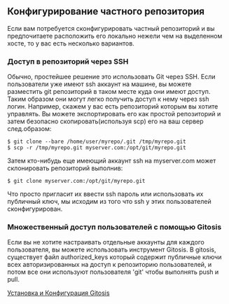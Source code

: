## Конфигурирование частного репозитория ##

Если вам потребуется сконфигурировать частный репозиторий и вы предпочитаете расположить его локально нежели чем на выделенном хосте, то у вас есть несколько вариантов.

### Доступ в репозиторий через SSH ###

Обычно, простейшее решение это использовать Git через SSH. Если пользователи уже имеют ssh аккаунт на машине, вы можете разместить git репозиторий в таком месте куда они имеют доступ. Таким образом они могут легко получить доступ к нему через ssh логин. Например, скажем у вас есть репозиторий которым вы хотите управлять. Вы можете экспортировать его как простой репозиторий и затем безопасно скопировать(используя scp) его на ваш сервер след.образом:
	
	$ git clone --bare /home/user/myrepo/.git /tmp/myrepo.git
	$ scp -r /tmp/myrepo.git myserver.com:/opt/git/myrepo.git
	
Затем кто-нибудь еще имеющий аккаунт ssh на myserver.com может склонировать репозиторий выполнив:

	$ git clone myserver.com:/opt/git/myrepo.git

Что просто пригласит их ввести ssh пароль или использовать их публичный ключ, мы исходим из того что ssh у этих пользователей сконфигурирован.

### Множественный доступ пользователей с помощью Gitosis ###

Если вы не хотите настраивать отдельные аккаунты для каждого пользователя, вы можете использовать инструмент Gitosis. В gitosis, существует файл authorized_keys который содержит публичные ключи всех авторизированных на доступ к репозиторию пользователей, и потом все они используют пользователя 'git' чтобы выполнять push и pull.

[Установка и Конфигурация Gitosis](http://www.urbanpuddle.com/articles/2008/07/11/installing-git-on-a-server-ubuntu-or-debian)
